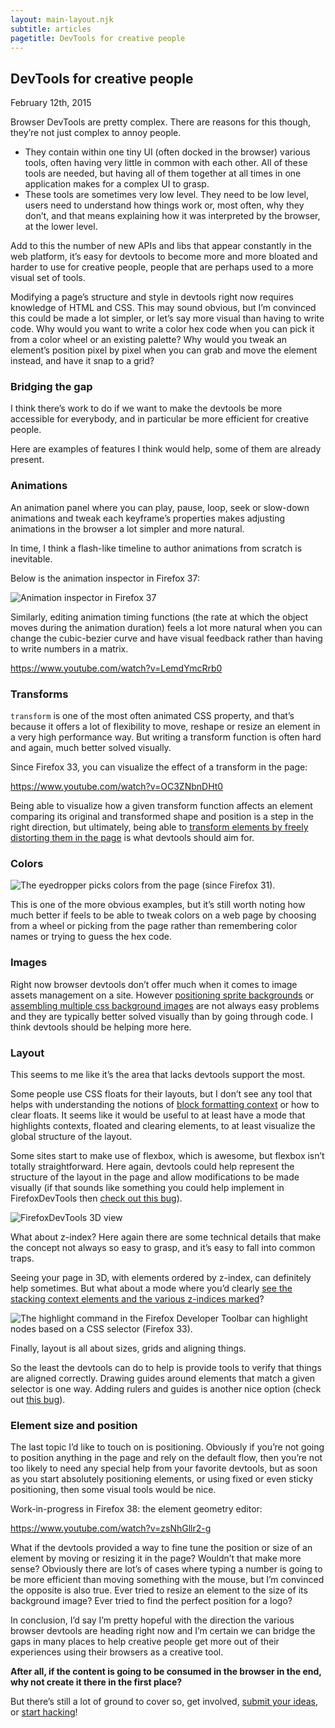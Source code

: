 ```yaml
---
layout: main-layout.njk
subtitle: articles
pagetitle: DevTools for creative people
---
```

## DevTools for creative people

<time datetime="2015-02-12">February 12th, 2015</time>

Browser DevTools are pretty complex. There are reasons for this though, they’re not just complex to annoy people.

* They contain within one tiny UI (often docked in the browser) various tools, often having very little in common with each other. All of these tools are needed, but having all of them together at all times in one application makes for a complex UI to grasp.
* These tools are sometimes very low level. They need to be low level, users need to understand how things work or, most often, why they don’t, and that means explaining how it was interpreted by the browser, at the lower level.

Add to this the number of new APIs and libs that appear constantly in the web platform, it’s easy for devtools to become more and more bloated and harder to use for creative people, people that are perhaps used to a more visual set of tools.

Modifying a page’s structure and style in devtools right now requires knowledge of HTML and CSS. This may sound obvious, but I’m convinced this could be made a lot simpler, or let’s say more visual than having to write code. Why would you want to write a color hex code when you can pick it from a color wheel or an existing palette? Why would you tweak an element’s position pixel by pixel when you can grab and move the element instead, and have it snap to a grid?

### Bridging the gap

I think there’s work to do if we want to make the devtools be more accessible for everybody, and in particular be more efficient for creative people.

Here are examples of features I think would help, some of them are already present.

### Animations

An animation panel where you can play, pause, loop, seek or slow-down animations and tweak each keyframe’s properties makes adjusting animations in the browser a lot simpler and more natural.

In time, I think a flash-like timeline to author animations from scratch is inevitable.

Below is the animation inspector in Firefox 37:

![Animation inspector in Firefox 37](/assets/animation-inspector.png)

Similarly, editing animation timing functions (the rate at which the object moves during the animation duration) feels a lot more natural when you can change the cubic-bezier curve and have visual feedback rather than having to write numbers in a matrix.

https://www.youtube.com/watch?v=LemdYmcRrb0

### Transforms

`transform` is one of the most often animated CSS property, and that’s because it offers a lot of flexibility to move, reshape or resize an element in a very high performance way. But writing a transform function is often hard and again, much better solved visually.

Since Firefox 33, you can visualize the effect of a transform in the page:

https://www.youtube.com/watch?v=OC3ZNbnDHt0

Being able to visualize how a given transform function affects an element comparing its original and transformed shape and position is a step in the right direction, but ultimately, being able to [transform elements by freely distorting them in the page](http://codepen.io/fta/full/ifnqH/) is what devtools should aim for.

### Colors

![The eyedropper picks colors from the page (since Firefox 31).](/assets/eyedropper.png)

This is one of the more obvious examples, but it’s still worth noting how much better if feels to be able to tweak colors on a web page by choosing from a wheel or picking from the page rather than remembering color names or trying to guess the hex code.

### Images

Right now browser devtools don’t offer much when it comes to image assets management on a site. However [positioning sprite backgrounds](https://bugzilla.mozilla.org/show_bug.cgi?id=1108288) or [assembling multiple css background images](https://bugzilla.mozilla.org/show_bug.cgi?id=1130761) are not always easy problems and they are typically better solved visually than by going through code.
I think devtools should be helping more here.

### Layout

This seems to me like it’s the area that lacks devtools support the most.

Some people use CSS floats for their layouts, but I don’t see any tool that helps with understanding the notions of [block formatting context](https://developer.mozilla.org/en-US/docs/Web/Guide/CSS/Block_formatting_context) or how to clear floats. It seems like it would be useful to at least have a mode that highlights contexts, floated and clearing elements, to at least visualize the global structure of the layout.

Some sites start to make use of flexbox, which is awesome, but flexbox isn’t totally straightforward. Here again, devtools could help represent the structure of the layout in the page and allow modifications to be made visually (if that sounds like something you could help implement in FirefoxDevTools then [check out this bug](https://bugzilla.mozilla.org/show_bug.cgi?id=1114973)).

![FirefoxDevTools 3D view](/assets/3d-view-firefox.png)

What about z-index? Here again there are some technical details that make the concept not always so easy to grasp, and it’s easy to fall into common traps.

Seeing your page in 3D, with elements ordered by z-index, can definitely help sometimes.
But what about a mode where you’d clearly [see the stacking context elements and the various z-indices marked](https://bugzilla.mozilla.org/show_bug.cgi?id=948364)?

![The `highlight` command in the Firefox Developer Toolbar can highlight nodes based on a CSS selector (Firefox 33).](/assets/highlight-css-selectors.png)

Finally, layout is all about sizes, grids and aligning things.

So the least the devtools can do to help is provide tools to verify that things are aligned correctly.
Drawing guides around elements that match a given selector is one way.
Adding rulers and guides is another nice option (check out [this bug](https://bugzilla.mozilla.org/show_bug.cgi?id=1089240)).

### Element size and position

The last topic I’d like to touch on is positioning. Obviously if you’re not going to position anything in the page and rely on the default flow, then you’re not too likely to need any special help from your favorite devtools, but as soon as you start absolutely positioning elements, or using fixed or even sticky positioning, then some visual tools would be nice.

Work-in-progress in Firefox 38: the element geometry editor:

https://www.youtube.com/watch?v=zsNhGllr2-g

What if the devtools provided a way to fine tune the position or size of an element by moving or resizing it in the page? Wouldn’t that make more sense?
Obviously there are lot’s of cases where typing a number is going to be more efficient than moving something with the mouse, but I’m convinced the opposite is also true. Ever tried to resize an element to the size of its background image? Ever tried to find the perfect position for a logo?

In conclusion, I’d say I’m pretty hopeful with the direction the various browser devtools are heading right now and I’m certain we can bridge the gaps in many places to help creative people get more out of their experiences using their browsers as a creative tool.

**After all, if the content is going to be consumed in the browser in the end, why not create it there in the first place?**

But there’s still a lot of ground to cover so, get involved, [submit your ideas](http://ffdevtools.uservoice.com/), or [start hacking](https://wiki.mozilla.org/DevTools/GetInvolved)!
